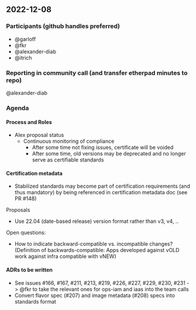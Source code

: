 ## 2022-12-08

### Participants (github handles preferred)
* @garloff
* @fkr
* @alexander-diab
* @itrich

### Reporting in community call (and transfer etherpad minutes to repo)
@alexander-diab

### Agenda

#### Process and Roles
* Alex proposal status
	- Continuous monitoring of compliance
		* After some time not fixing issues, certificate will be voided
		* After some time, old versions may be deprecated and no longer serve as certifiable standards

#### Certification metadata
* Stabilized standards may become part of certification requirements (and thus mandatory) by being referenced in certification metadata doc (see PR #148)

Proposals
* Use 22.04 (date-based release) version format rather than v3, v4, ..
	
Open questions:
* How  to indicate backward-compatible vs. incompatible changes?
(Definition of backwards-compatible: Apps developed against vOLD work against infra compatible with vNEW)

#### ADRs to be written
* See issues #166, #167, #211, #213, #219, #226, #227, #229, #230, #231
  -> @fkr to take the relevant ones for ops-iam and iaas into the team calls
* Convert flavor spec (#207) and image metadata (#208) specs into standards format
